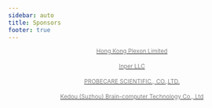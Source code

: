 ```yaml
---
sidebar: auto
title: Sponsors
footer: true
---
```


<div>
    <center>
        <a href='http://en.hkplexon.com/' target="_blank">
            <img :src="$withBase('plexon_logo.svg')" style='max-width:100%;'><br>
                <small style='color:grey;'>
                        Hong Kong Plexon Limited
                </small>
         </a>
    </center>
</div><br>





<div>
    <center>
        <a href='https://www.inper.com/en/' target="_blank">
            <img :src="$withBase('inper_logo.png')" style='max-width:100%;'><br>
                <small style='color:grey;'>
                        Inper LLC
                </small>
         </a>
    </center>
</div><br>







<div>
    <center>
        <a href='http://www.probecare.com/index.asp' target="_blank">
            <img :src="$withBase('pbc_logo.jpg')" style='max-width:100%;'><br>
                <small style='color:grey;'>
                        PROBECARE SCIENTIFIC., CO.,LTD.
                </small>
         </a>
    </center>
</div><br>






<div>
    <center>
        <a href='https://www.kedoubc.com/en/' target="_blank">
            <img :src="$withBase('KedouBC_logo.svg')" style='max-width:100%;'><br>
                <small style='color:grey;'>
                        Kedou (Suzhou) Brain-computer Technology Co., Ltd
                </small>
         </a>
    </center>
</div><br>